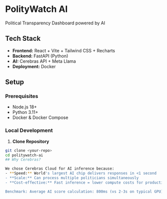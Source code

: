 # PolityWatch AI

Political Transparency Dashboard powered by AI

## Tech Stack

- **Frontend:** React + Vite + Tailwind CSS + Recharts
- **Backend:** FastAPI (Python)
- **AI:** Cerebras API + Meta Llama
- **Deployment:** Docker

## Setup

### Prerequisites
- Node.js 18+
- Python 3.11+
- Docker & Docker Compose

### Local Development

1. **Clone Repository**
```bash
git clone <your-repo>
cd politywatch-ai
## Why Cerebras?

We chose Cerebras Cloud for AI inference because:
- **Speed:** World's largest AI chip delivers responses in <1 second
- **Scale:** Can process multiple politicians simultaneously
- **Cost-effective:** Fast inference = lower compute costs for production

Benchmark: Average AI score calculation: 800ms (vs 2-3s on typical GPU)
